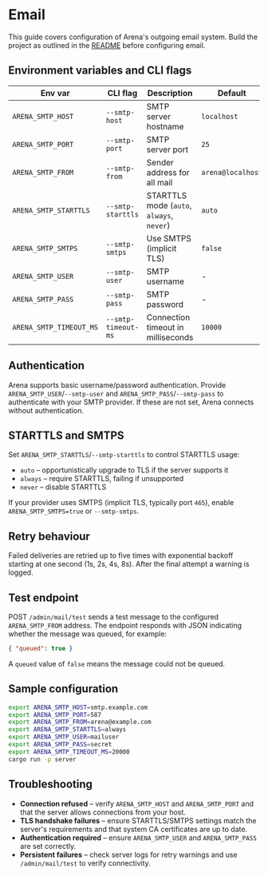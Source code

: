 # Email

This guide covers configuration of Arena's outgoing email system. Build the
project as outlined in the [README](../README.md#building) before configuring
email.

## Environment variables and CLI flags

| Env var                 | CLI flag            | Description                               | Default           |
| ----------------------- | ------------------- | ----------------------------------------- | ----------------- |
| `ARENA_SMTP_HOST`       | `--smtp-host`       | SMTP server hostname                      | `localhost`       |
| `ARENA_SMTP_PORT`       | `--smtp-port`       | SMTP server port                          | `25`              |
| `ARENA_SMTP_FROM`       | `--smtp-from`       | Sender address for all mail               | `arena@localhost` |
| `ARENA_SMTP_STARTTLS`   | `--smtp-starttls`   | STARTTLS mode (`auto`, `always`, `never`) | `auto`            |
| `ARENA_SMTP_SMTPS`      | `--smtp-smtps`      | Use SMTPS (implicit TLS)                  | `false`           |
| `ARENA_SMTP_USER`       | `--smtp-user`       | SMTP username                             | -                 |
| `ARENA_SMTP_PASS`       | `--smtp-pass`       | SMTP password                             | -                 |
| `ARENA_SMTP_TIMEOUT_MS` | `--smtp-timeout-ms` | Connection timeout in milliseconds        | `10000`           |

## Authentication

Arena supports basic username/password authentication. Provide
`ARENA_SMTP_USER`/`--smtp-user` and `ARENA_SMTP_PASS`/`--smtp-pass` to
authenticate with your SMTP provider. If these are not set, Arena
connects without authentication.

## STARTTLS and SMTPS

Set `ARENA_SMTP_STARTTLS`/`--smtp-starttls` to control STARTTLS usage:

- `auto` – opportunistically upgrade to TLS if the server supports it
- `always` – require STARTTLS, failing if unsupported
- `never` – disable STARTTLS

If your provider uses SMTPS (implicit TLS, typically port `465`), enable
`ARENA_SMTP_SMTPS=true` or `--smtp-smtps`.

## Retry behaviour

Failed deliveries are retried up to five times with exponential
backoff starting at one second (1s, 2s, 4s, 8s). After the final
attempt a warning is logged.

## Test endpoint

POST `/admin/mail/test` sends a test message to the configured
`ARENA_SMTP_FROM` address. The endpoint responds with JSON indicating
whether the message was queued, for example:

```json
{ "queued": true }
```

A `queued` value of `false` means the message could not be queued.

## Sample configuration

```bash
export ARENA_SMTP_HOST=smtp.example.com
export ARENA_SMTP_PORT=587
export ARENA_SMTP_FROM=arena@example.com
export ARENA_SMTP_STARTTLS=always
export ARENA_SMTP_USER=mailuser
export ARENA_SMTP_PASS=secret
export ARENA_SMTP_TIMEOUT_MS=20000
cargo run -p server
```

## Troubleshooting

- **Connection refused** – verify `ARENA_SMTP_HOST` and `ARENA_SMTP_PORT`
  and that the server allows connections from your host.
- **TLS handshake failures** – ensure STARTTLS/SMTPS settings match the
  server's requirements and that system CA certificates are up to date.
- **Authentication required** – ensure `ARENA_SMTP_USER` and
  `ARENA_SMTP_PASS` are set correctly.
- **Persistent failures** – check server logs for retry warnings and use
  `/admin/mail/test` to verify connectivity.
